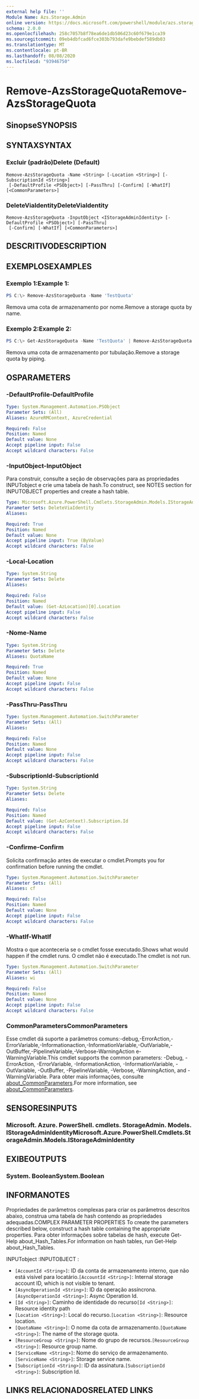 ```yaml
---
external help file: ''
Module Name: Azs.Storage.Admin
online version: https://docs.microsoft.com/powershell/module/azs.storage.admin/remove-azsstoragequota
schema: 2.0.0
ms.openlocfilehash: 258c7057b8f78ea6de1db506d23c60f679e1ca39
ms.sourcegitcommit: 09eb4dbfcad6fce303b793dafe9bebdef589db03
ms.translationtype: MT
ms.contentlocale: pt-BR
ms.lasthandoff: 08/08/2020
ms.locfileid: "93946750"
---
```

# <span data-ttu-id="d7d02-101">Remove-AzsStorageQuota</span><span class="sxs-lookup"><span data-stu-id="d7d02-101">Remove-AzsStorageQuota</span></span>

## <span data-ttu-id="d7d02-102">Sinopse</span><span class="sxs-lookup"><span data-stu-id="d7d02-102">SYNOPSIS</span></span>


## <span data-ttu-id="d7d02-103">SYNTAX</span><span class="sxs-lookup"><span data-stu-id="d7d02-103">SYNTAX</span></span>

### <span data-ttu-id="d7d02-104">Excluir (padrão)</span><span class="sxs-lookup"><span data-stu-id="d7d02-104">Delete (Default)</span></span>
```
Remove-AzsStorageQuota -Name <String> [-Location <String>] [-SubscriptionId <String>]
 [-DefaultProfile <PSObject>] [-PassThru] [-Confirm] [-WhatIf] [<CommonParameters>]
```

### <span data-ttu-id="d7d02-105">DeleteViaIdentity</span><span class="sxs-lookup"><span data-stu-id="d7d02-105">DeleteViaIdentity</span></span>
```
Remove-AzsStorageQuota -InputObject <IStorageAdminIdentity> [-DefaultProfile <PSObject>] [-PassThru]
 [-Confirm] [-WhatIf] [<CommonParameters>]
```

## <span data-ttu-id="d7d02-106">DESCRITIVO</span><span class="sxs-lookup"><span data-stu-id="d7d02-106">DESCRIPTION</span></span>


## <span data-ttu-id="d7d02-107">EXEMPLOS</span><span class="sxs-lookup"><span data-stu-id="d7d02-107">EXAMPLES</span></span>

### <span data-ttu-id="d7d02-108">Exemplo 1:</span><span class="sxs-lookup"><span data-stu-id="d7d02-108">Example 1:</span></span>
```powershell
PS C:\> Remove-AzsStorageQuota -Name 'TestQuota'
```

<span data-ttu-id="d7d02-109">Remova uma cota de armazenamento por nome.</span><span class="sxs-lookup"><span data-stu-id="d7d02-109">Remove a storage quota by name.</span></span>

### <span data-ttu-id="d7d02-110">Exemplo 2:</span><span class="sxs-lookup"><span data-stu-id="d7d02-110">Example 2:</span></span>
```powershell
PS C:\> Get-AzsStorageQuota -Name 'TestQuota' | Remove-AzsStorageQuota
```

<span data-ttu-id="d7d02-111">Remova uma cota de armazenamento por tubulação.</span><span class="sxs-lookup"><span data-stu-id="d7d02-111">Remove a storage quota by piping.</span></span>

## <span data-ttu-id="d7d02-112">OS</span><span class="sxs-lookup"><span data-stu-id="d7d02-112">PARAMETERS</span></span>

### <span data-ttu-id="d7d02-113">-DefaultProfile</span><span class="sxs-lookup"><span data-stu-id="d7d02-113">-DefaultProfile</span></span>


```yaml
Type: System.Management.Automation.PSObject
Parameter Sets: (All)
Aliases: AzureRMContext, AzureCredential

Required: False
Position: Named
Default value: None
Accept pipeline input: False
Accept wildcard characters: False

```

### <span data-ttu-id="d7d02-114">-InputObject</span><span class="sxs-lookup"><span data-stu-id="d7d02-114">-InputObject</span></span>
<span data-ttu-id="d7d02-115">Para construir, consulte a seção de observações para as propriedades INPUTobject e crie uma tabela de hash.</span><span class="sxs-lookup"><span data-stu-id="d7d02-115">To construct, see NOTES section for INPUTOBJECT properties and create a hash table.</span></span>

```yaml
Type: Microsoft.Azure.PowerShell.Cmdlets.StorageAdmin.Models.IStorageAdminIdentity
Parameter Sets: DeleteViaIdentity
Aliases:

Required: True
Position: Named
Default value: None
Accept pipeline input: True (ByValue)
Accept wildcard characters: False

```

### <span data-ttu-id="d7d02-116">-Local</span><span class="sxs-lookup"><span data-stu-id="d7d02-116">-Location</span></span>


```yaml
Type: System.String
Parameter Sets: Delete
Aliases:

Required: False
Position: Named
Default value: (Get-AzLocation)[0].Location
Accept pipeline input: False
Accept wildcard characters: False

```

### <span data-ttu-id="d7d02-117">-Nome</span><span class="sxs-lookup"><span data-stu-id="d7d02-117">-Name</span></span>


```yaml
Type: System.String
Parameter Sets: Delete
Aliases: QuotaName

Required: True
Position: Named
Default value: None
Accept pipeline input: False
Accept wildcard characters: False

```

### <span data-ttu-id="d7d02-118">-PassThru</span><span class="sxs-lookup"><span data-stu-id="d7d02-118">-PassThru</span></span>


```yaml
Type: System.Management.Automation.SwitchParameter
Parameter Sets: (All)
Aliases:

Required: False
Position: Named
Default value: None
Accept pipeline input: False
Accept wildcard characters: False

```

### <span data-ttu-id="d7d02-119">-SubscriptionId</span><span class="sxs-lookup"><span data-stu-id="d7d02-119">-SubscriptionId</span></span>


```yaml
Type: System.String
Parameter Sets: Delete
Aliases:

Required: False
Position: Named
Default value: (Get-AzContext).Subscription.Id
Accept pipeline input: False
Accept wildcard characters: False

```

### <span data-ttu-id="d7d02-120">-Confirme</span><span class="sxs-lookup"><span data-stu-id="d7d02-120">-Confirm</span></span>
<span data-ttu-id="d7d02-121">Solicita confirmação antes de executar o cmdlet.</span><span class="sxs-lookup"><span data-stu-id="d7d02-121">Prompts you for confirmation before running the cmdlet.</span></span>

```yaml
Type: System.Management.Automation.SwitchParameter
Parameter Sets: (All)
Aliases: cf

Required: False
Position: Named
Default value: None
Accept pipeline input: False
Accept wildcard characters: False

```

### <span data-ttu-id="d7d02-122">-WhatIf</span><span class="sxs-lookup"><span data-stu-id="d7d02-122">-WhatIf</span></span>
<span data-ttu-id="d7d02-123">Mostra o que aconteceria se o cmdlet fosse executado.</span><span class="sxs-lookup"><span data-stu-id="d7d02-123">Shows what would happen if the cmdlet runs.</span></span>
<span data-ttu-id="d7d02-124">O cmdlet não é executado.</span><span class="sxs-lookup"><span data-stu-id="d7d02-124">The cmdlet is not run.</span></span>

```yaml
Type: System.Management.Automation.SwitchParameter
Parameter Sets: (All)
Aliases: wi

Required: False
Position: Named
Default value: None
Accept pipeline input: False
Accept wildcard characters: False

```

### <span data-ttu-id="d7d02-125">CommonParameters</span><span class="sxs-lookup"><span data-stu-id="d7d02-125">CommonParameters</span></span>
<span data-ttu-id="d7d02-126">Esse cmdlet dá suporte a parâmetros comuns:-debug,-ErrorAction,-ErrorVariable,-Informationaction,-InformationVariable,-OutVariable,-OutBuffer,-PipelineVariable,-Verbose-WarningAction e-WarningVariable.</span><span class="sxs-lookup"><span data-stu-id="d7d02-126">This cmdlet supports the common parameters: -Debug, -ErrorAction, -ErrorVariable, -InformationAction, -InformationVariable, -OutVariable, -OutBuffer, -PipelineVariable, -Verbose, -WarningAction, and -WarningVariable.</span></span> <span data-ttu-id="d7d02-127">Para obter mais informações, consulte [about_CommonParameters](http://go.microsoft.com/fwlink/?LinkID=113216).</span><span class="sxs-lookup"><span data-stu-id="d7d02-127">For more information, see [about_CommonParameters](http://go.microsoft.com/fwlink/?LinkID=113216).</span></span>

## <span data-ttu-id="d7d02-128">SENSORES</span><span class="sxs-lookup"><span data-stu-id="d7d02-128">INPUTS</span></span>

### <span data-ttu-id="d7d02-129">Microsoft. Azure. PowerShell. cmdlets. StorageAdmin. Models. IStorageAdminIdentity</span><span class="sxs-lookup"><span data-stu-id="d7d02-129">Microsoft.Azure.PowerShell.Cmdlets.StorageAdmin.Models.IStorageAdminIdentity</span></span>

## <span data-ttu-id="d7d02-130">EXIBE</span><span class="sxs-lookup"><span data-stu-id="d7d02-130">OUTPUTS</span></span>

### <span data-ttu-id="d7d02-131">System. Boolean</span><span class="sxs-lookup"><span data-stu-id="d7d02-131">System.Boolean</span></span>



## <span data-ttu-id="d7d02-132">INFORMA</span><span class="sxs-lookup"><span data-stu-id="d7d02-132">NOTES</span></span>

<span data-ttu-id="d7d02-133">Propriedades de parâmetros complexas para criar os parâmetros descritos abaixo, construa uma tabela de hash contendo as propriedades adequadas.</span><span class="sxs-lookup"><span data-stu-id="d7d02-133">COMPLEX PARAMETER PROPERTIES To create the parameters described below, construct a hash table containing the appropriate properties.</span></span> <span data-ttu-id="d7d02-134">Para obter informações sobre tabelas de hash, execute Get-Help about_Hash_Tables.</span><span class="sxs-lookup"><span data-stu-id="d7d02-134">For information on hash tables, run Get-Help about_Hash_Tables.</span></span>

<span data-ttu-id="d7d02-135">INPUTobject <IStorageAdminIdentity> :</span><span class="sxs-lookup"><span data-stu-id="d7d02-135">INPUTOBJECT <IStorageAdminIdentity>:</span></span> 
  - <span data-ttu-id="d7d02-136">`[AccountId <String>]`: ID da conta de armazenamento interno, que não está visível para locatário.</span><span class="sxs-lookup"><span data-stu-id="d7d02-136">`[AccountId <String>]`: Internal storage account ID, which is not visible to tenant.</span></span>
  - <span data-ttu-id="d7d02-137">`[AsyncOperationId <String>]`: ID da operação assíncrona.</span><span class="sxs-lookup"><span data-stu-id="d7d02-137">`[AsyncOperationId <String>]`: Async Operation Id.</span></span>
  - <span data-ttu-id="d7d02-138">`[Id <String>]`: Caminho de identidade do recurso</span><span class="sxs-lookup"><span data-stu-id="d7d02-138">`[Id <String>]`: Resource identity path</span></span>
  - <span data-ttu-id="d7d02-139">`[Location <String>]`: Local do recurso.</span><span class="sxs-lookup"><span data-stu-id="d7d02-139">`[Location <String>]`: Resource location.</span></span>
  - <span data-ttu-id="d7d02-140">`[QuotaName <String>]`: O nome da cota de armazenamento.</span><span class="sxs-lookup"><span data-stu-id="d7d02-140">`[QuotaName <String>]`: The name of the storage quota.</span></span>
  - <span data-ttu-id="d7d02-141">`[ResourceGroup <String>]`: Nome do grupo de recursos.</span><span class="sxs-lookup"><span data-stu-id="d7d02-141">`[ResourceGroup <String>]`: Resource group name.</span></span>
  - <span data-ttu-id="d7d02-142">`[ServiceName <String>]`: Nome do serviço de armazenamento.</span><span class="sxs-lookup"><span data-stu-id="d7d02-142">`[ServiceName <String>]`: Storage service name.</span></span>
  - <span data-ttu-id="d7d02-143">`[SubscriptionId <String>]`: ID da assinatura.</span><span class="sxs-lookup"><span data-stu-id="d7d02-143">`[SubscriptionId <String>]`: Subscription Id.</span></span>

## <span data-ttu-id="d7d02-144">LINKS RELACIONADOS</span><span class="sxs-lookup"><span data-stu-id="d7d02-144">RELATED LINKS</span></span>


